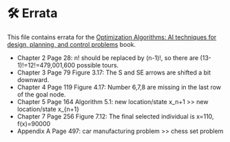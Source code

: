 # 🛠 Errata

This file contains errata for the [Optimization Algorithms: AI techniques for design, planning, and control problems](https://www.manning.com/books/optimization-algorithms) book.

* Chapter 2 Page 28: n! should be replaced by (n-1)!, so there are (13-1)!=12!=479,001,600 possible tours.
* Chapter 3 Page 79 Figure 3.17: The S and SE arrows are shifted a bit downward.
* Chapter 4 Page 119 Figure 4.17: Number 6,7,8 are missing in the last row of the goal node.
* Chapter 5 Page 164 Algorithm 5.1: new location/state x_n+1 >> new location/state x_{n+1}
* Chapter 7 Page 256 Figure 7.12: The final selected individual is x=110, f(x)=90000
* Appendix A Page 497: car manufacturing problem >> chess set problem